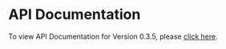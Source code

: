 # API Documentation
To view API Documentation for Version 0.3.5, please [click here](https://rawgit.com/appson/identity-public/master/v0.3.5/APISpecification/content/index.htm).
